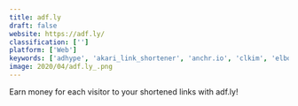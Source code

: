 ```yaml
---
title: adf.ly
draft: false 
website: https://adf.ly/
classification: ['']
platform: ['Web']
keywords: ['adhype', 'akari_link_shortener', 'anchr.io', 'clkim', 'elbo', 'gcash', 'geniuslink', 'hive_url_shortener', 'kutt.it', 'linkbucks', 'lstu', 'ok2_smart_url_shortener', 'polr', 'rebrandly', 't2m_-_url_shortener', 'tinyurl', 'vivads.net', 'yourls', 'allmotti_url_shortener', 'won.pe']
image: 2020/04/adf.ly_.png
---
```

Earn money for each visitor to your shortened links with adf.ly!
